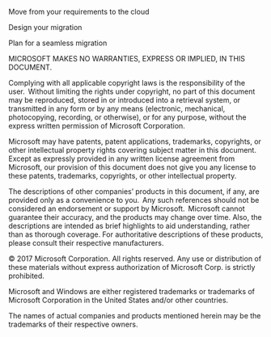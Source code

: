 Move from your requirements to the cloud 

 

Design your migration 

Plan for a seamless migration 

 

 

MICROSOFT MAKES NO WARRANTIES, EXPRESS OR IMPLIED, IN THIS DOCUMENT.   

Complying with all applicable copyright laws is the responsibility of the user.  Without limiting the rights under copyright, no part of this document may be reproduced, stored in or introduced into a retrieval system, or transmitted in any form or by any means (electronic, mechanical, photocopying, recording, or otherwise), or for any purpose, without the express written permission of Microsoft Corporation.   

Microsoft may have patents, patent applications, trademarks, copyrights, or other intellectual property rights covering subject matter in this document.  Except as expressly provided in any written license agreement from Microsoft, our provision of this document does not give you any license to these patents, trademarks, copyrights, or other intellectual property.   

The descriptions of other companies’ products in this document, if any, are provided only as a convenience to you.  Any such references should not be considered an endorsement or support by Microsoft.  Microsoft cannot guarantee their accuracy, and the products may change over time. Also, the descriptions are intended as brief highlights to aid understanding, rather than as thorough coverage. For authoritative descriptions of these products, please consult their respective manufacturers.  

© 2017 Microsoft Corporation. All rights reserved. Any use or distribution of these materials without express authorization of Microsoft Corp. is strictly prohibited.  

Microsoft and Windows are either registered trademarks or trademarks of Microsoft Corporation in the United States and/or other countries.  

The names of actual companies and products mentioned herein may be the trademarks of their respective owners.  
